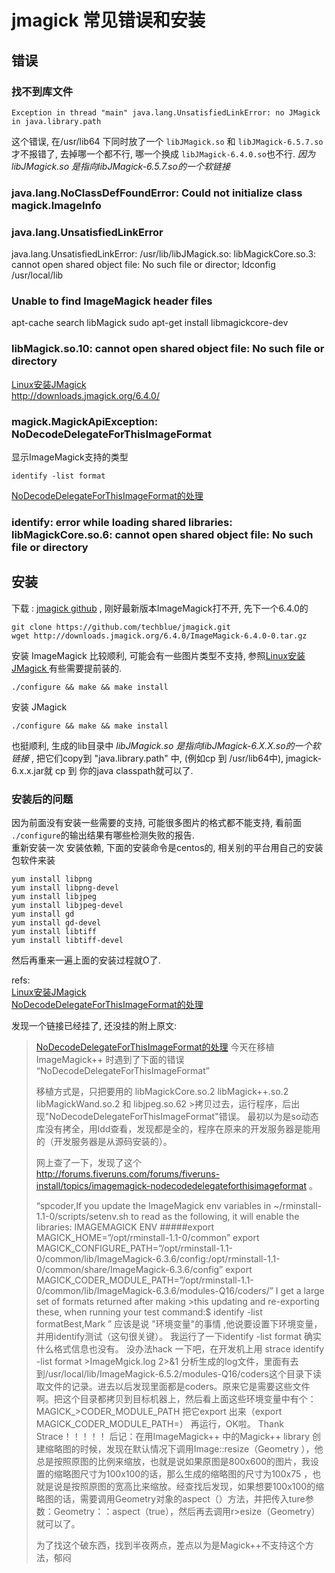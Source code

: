 # jmagick 常见错误和安装 

## 错误
### 找不到库文件 
	Exception in thread "main" java.lang.UnsatisfiedLinkError: no JMagick in java.library.path

这个错误, 在/usr/lib64 下同时放了一个 `libJMagick.so` 和 `libJMagick-6.5.7.so` 才不报错了, 去掉哪一个都不行, 哪一个换成 `libJMagick-6.4.0.so`也不行.     *因为 libJMagick.so 是指向libJMagick-6.5.7.so的一个软链接*

### java.lang.NoClassDefFoundError: Could not initialize class magick.ImageInfo


### java.lang.UnsatisfiedLinkError
java.lang.UnsatisfiedLinkError: /usr/lib/libJMagick.so: libMagickCore.so.3: cannot open shared object file: No such file or director;
ldconfig /usr/local/lib

### Unable to find ImageMagick header files
apt-cache search libMagick
sudo apt-get install libmagickcore-dev

### libMagick.so.10: cannot open shared object file: No such file or directory
[Linux安装JMagick ][1]  
http://downloads.jmagick.org/6.4.0/


### magick.MagickApiException: NoDecodeDelegateForThisImageFormat
显示ImageMagick支持的类型

    identify -list format
[NoDecodeDelegateForThisImageFormat的处理][3]

### identify: error while loading shared libraries: libMagickCore.so.6: cannot open shared object file: No such file or directory


## 安装

下载 : [jmagick github][2] , 刚好最新版本ImageMagick打不开, 先下一个6.4.0的

	git clone https://github.com/techblue/jmagick.git
	wget http://downloads.jmagick.org/6.4.0/ImageMagick-6.4.0-0.tar.gz
安装 ImageMagick 比较顺利, 可能会有一些图片类型不支持, 参照[Linux安装JMagick ][1]有些需要提前装的.  

	./configure && make && make install

安装 JMagick

	./configure && make && make install
也挺顺利, 生成的lib目录中 *libJMagick.so 是指向libJMagick-6.X.X.so的一个软链接* , 把它们copy到 "java.library.path" 中, (例如cp 到 /usr/lib64中),  jmagick-6.x.x.jar就 cp 到 你的java classpath就可以了.

### 安装后的问题
因为前面没有安装一些需要的支持, 可能很多图片的格式都不能支持, 看前面 `./configure`的输出结果有哪些检测失败的报告.  
重新安装一次 
安装依赖, 下面的安装命令是centos的, 相关别的平台用自己的安装包软件来装

	
    yum install libpng 
    yum install libpng-devel 
    yum install libjpeg 
    yum install libjpeg-devel 
    yum install gd 
    yum install gd-devel 
    yum install libtiff 
    yum install libtiff-devel
然后再重来一遍上面的安装过程就O了.

refs:  
[Linux安装JMagick ][1]  
[NoDecodeDelegateForThisImageFormat的处理][3]  


发现一个链接已经挂了, 还没挂的附上原文:
>[NoDecodeDelegateForThisImageFormat的处理][3]
>今天在移植ImageMagick++ 时遇到了下面的错误
>“NoDecodeDelegateForThisImageFormat”
>
>移植方式是，只把要用的 libMagickCore.so.2  libMagick++.so.2  libMagickWand.so.2 和 libjpeg.so.62 >拷贝过去，运行程序，后出现"NoDecodeDelegateForThisImageFormat"错误。
>最初以为是so动态库没有拷全，用ldd查看，发现都是全的，程序在原来的开发服务器是能用的（开发服务器是从源码安装的）。
>
>网上查了一下，发现了这个
>http://forums.fiveruns.com/forums/fiveruns-install/topics/imagemagick-nodecodedelegateforthisimageformat
>。
>
>“spcoder,If you update the ImageMagick env variables in ~/rminstall-1.1-0/scripts/setenv.sh to read as the following, it will enable the libraries:
>IMAGEMAGICK ENV #####export MAGICK_HOME=”/opt/rminstall-1.1-0/common” export MAGICK_CONFIGURE_PATH=”/opt/rminstall-1.1-0/common/lib/ImageMagick-6.3.6/config:/opt/rminstall-1.1-0/common/share/ImageMagick-6.3.6/config” export MAGICK_CODER_MODULE_PATH=”/opt/rminstall-1.1-0/common/lib/ImageMagick-6.3.6/modules-Q16/coders/” I get a large set of formats returned after making >this updating and re-exporting these, when running your test command:$ identify -list formatBest,Mark ”
>应该是说 "环境变量"的事情 ,他说要设置下环境变量，并用identify测试（这句很关键）。
>我运行了一下identify -list format 确实什么格式信息也没有。
>没办法hack 一下吧，在开发机上用
>strace identify -list format >ImageMgick.log 2>&1
>分析生成的log文件，里面有去到/usr/local/lib/ImageMagick-6.5.2/modules-Q16/coders这个目录下读取文件的记录。进去以后发现里面都是coders。原来它是需要这些文件啊。把这个目录都拷贝到目标机器上，然后看上面这些环境变量中有个：MAGICK_>CODER_MODULE_PATH
>把它export 出来（export MAGICK_CODER_MODULE_PATH=）
>再运行，OK啦。
>Thank Strace！！！！！
>后记：在用ImageMagick++ 中的Magick++ library 创建缩略图的时候，发现在默认情况下调用Image::resize（Geometry ），他总是按照原图的比例来缩放，也就是说如果原图是800x600的图片，我设置的缩略图尺寸为100x100的话，那么生成的缩略图的尺寸为100x75 ，也就是说是按照原图的宽高比来缩放。经查找后发现，如果想要100x100的缩略图的话，需要调用Geometry对象的aspect（）方法，并把传入ture参数：Geometry：：aspect（true），然后再去调用r>esize（Geometry）就可以了。
>
>为了找这个破东西，找到半夜两点，差点以为是Magick++不支持这个方法，郁闷

[1]: http://blog.csdn.net/velsnqi/article/details/7452479
[2]: https://github.com/techblue/jmagick
[3]: http://linux.chinaunix.net/techdoc/desktop/2009/05/22/1114138.shtml
